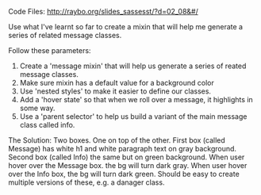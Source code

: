 Code Files: http://raybo.org/slides_sassesst/?d=02_08&#/

Use what I've learnt so far to create a mixin that will help me generate a series of related message classes.

Follow these parameters:

1. Create a 'message mixin' that will help us generate a series of reated message classes.
2. Make sure mixin has a default value for a background color
3. Use 'nested styles' to make it easier to define our classes.
4. Add a 'hover state' so that when we roll over a message, it highlights in some way.
5. Use a 'parent selector' to help us build a variant of the main message class called info.

The Solution:
Two boxes. One on top of the other. First box (called Message) has white h1 and white paragraph text on gray background. 
Second box (called Info) the same but on green background. When user hover over the Message box. the bg will turn
dark gray. When user hover over the Info box, the bg will turn dark green. Should be easy to create multiple versions of
these, e.g. a danager class. 